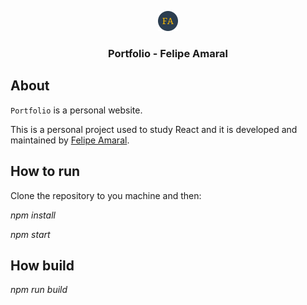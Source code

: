 <p align="center">
  <a href="https://www.felipeaamaral.com">
    <img alt="felipe amaral logo" src="./src/assets/images/favicon-32x32.png" width="32">
  </a>
</p>

<h3 align="center">
  Portfolio - Felipe Amaral
</h3>

## About

`Portfolio` is a personal website. 

This is a personal project used to study React and it is developed and maintained by [Felipe Amaral](https://github.com/felipeamaral).

## How to run


Clone the repository to you machine and then:

*npm install*

*npm start*  


## How build

*npm run build*




